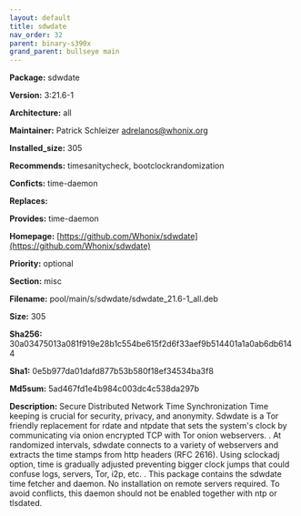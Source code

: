 ```yaml
---
layout: default
title: sdwdate
nav_order: 32
parent: binary-s390x
grand_parent: bullseye main
---
```


**Package:** sdwdate

**Version:** 3:21.6-1

**Architecture:**  all

**Maintainer:**  Patrick Schleizer <adrelanos@whonix.org>

**Installed_size:**  305

**Recommends:**  timesanitycheck, bootclockrandomization

**Conficts:**  time-daemon

**Replaces:**  

**Provides:**  time-daemon

**Homepage:**  [https://github.com/Whonix/sdwdate](https://github.com/Whonix/sdwdate)

**Priority:**  optional

**Section:** misc

**Filename:**  pool/main/s/sdwdate/sdwdate_21.6-1_all.deb

**Size:**  305

**Sha256:**  30a03475013a081f919e28b1c554be615f2d6f33aef9b514401a1a0ab6db6144

**Sha1:**  0e5b977da01dafd877b53b580f18ef34534ba3f8

**Md5sum:**  5ad467fd1e4b984c003dc4c538da297b

**Description:** Secure Distributed Network Time Synchronization
 Time keeping is crucial for security, privacy, and anonymity. Sdwdate is a Tor
 friendly replacement for rdate and ntpdate that sets the system's clock by
 communicating via onion encrypted TCP with Tor onion webservers.
 .
 At randomized intervals, sdwdate connects to a variety of webservers and
 extracts the time stamps from http headers (RFC 2616).
 Using sclockadj option, time is gradually adjusted preventing bigger clock
 jumps that could confuse logs, servers, Tor, i2p, etc.
 .
 This package contains the sdwdate time fetcher and daemon. No
 installation on remote servers required. To avoid conflicts, this daemon
 should not be enabled together with ntp or tlsdated.


